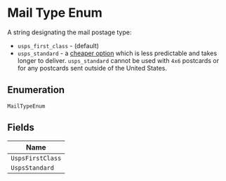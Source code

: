 
# Mail Type Enum

A string designating the mail postage type:

* `usps_first_class` - (default)
* `usps_standard` - a [cheaper option](https://lob.com/pricing/print-mail#compare) which is
  less predictable and takes longer to deliver. `usps_standard` cannot be used with `4x6`
  postcards or for any postcards sent outside of the United States.

## Enumeration

`MailTypeEnum`

## Fields

| Name |
|  --- |
| `UspsFirstClass` |
| `UspsStandard` |

